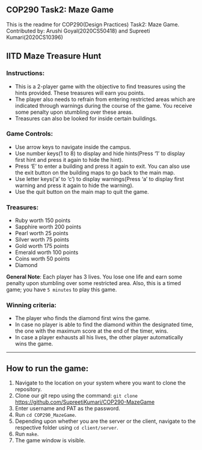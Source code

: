 ## COP290 Task2: Maze Game
This is the readme for COP290(Design Practices) Task2: Maze Game.<br>
Contributed by: Arushi Goyal(2020CS50418) and Supreeti Kumari(2020CS10396)<br>

## IITD Maze Treasure Hunt

### Instructions:
- This is a 2-player game with the objective to find treasures using the hints provided. These treasures will earn you points. 
- The player also needs to refrain from entering restricted areas which are indicated through warnings during the course of the game. You receive some penalty upon stumbling over these areas.
- Treasures can also be looked for inside certain buildings.

### Game Controls:
- Use arrow keys to navigate inside the campus.
- Use number keys(1 to 8) to display and hide hints(Press ‘1’ to display first hint and press it again to hide the hint).
- Press ‘E’ to enter a building and press it again to  exit. You can also use the exit button on the building maps to go back to the main map.
- Use letter keys(‘a’ to ‘c’) to display warnings(Press ‘a’ to display first warning and press it again to hide the warning).
- Use the quit button on the main map to quit the game.

### Treasures:
- Ruby worth 150 points
- Sapphire worth 200 points
- Pearl worth 25 points
- Silver worth 75 points
- Gold worth 175 points
- Emerald worth 100 points
- Coins worth 50 points
- Diamond

**General Note**: Each player has 3 lives. You lose one life and earn some penalty upon stumbling over some restricted area. Also, this is a timed game; you have ``` 5 minutes ``` to play this game.<br>

### Winning criteria:

- The player who finds the diamond first wins the game.
- In case no player is able to find the diamond within the designated time, the one with the maximum score at the end of the timer, wins.
- In case a player exhausts all his lives, the other player automatically wins the game. 

---

## How to run the game:

1. Navigate to the location on your system where you want to clone the repository.
2. Clone our git repo using the command: ``` git clone ```  https://github.com/SupreetiKumari/COP290-MazeGame
3. Enter username and PAT as the password.
4. Run ``` cd COP290_MazeGame ```.
5. Depending upon whether you are the server or the client, navigate to the respective folder using ``` cd client/server ```.
6. Run ``` make ```.
7. The game window is visible.




